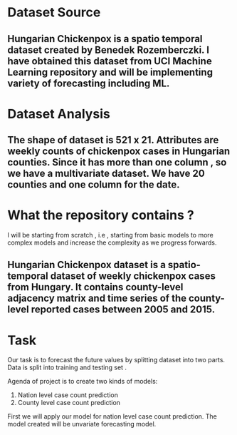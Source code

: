 # Dataset Source
Hungarian Chickenpox is a spatio temporal dataset created by Benedek Rozemberczki. I have obtained this dataset from UCI Machine Learning repository and will be implementing variety of forecasting including ML. 
---

# Dataset Analysis
The shape of dataset is **521 x 21**. Attributes are weekly counts of chickenpox cases in Hungarian counties. Since it has more than one column , so we have a multivariate dataset. We have 20 counties and one column for the date.
--- 

# What the repository contains ?
I will be starting from scratch , i.e , starting from basic models to more complex models and increase the complexity as we progress forwards. 

Hungarian Chickenpox dataset is a  spatio-temporal dataset of weekly chickenpox cases from Hungary. It contains county-level adjacency matrix and time series of the county-level reported cases between 2005 and 2015. 
---

# Task
Our task is to forecast the future values by splitting dataset into two parts. Data is split into training and testing set .

Agenda of project is to create two kinds of models:
1.  Nation level case count prediction
2.  County level case count prediction


First we will apply our model for nation level case count prediction. The model created will be unvariate forecasting model. 

<!-- (Models to implement:
1.   Naive Forecasting
2.   Moving Average
3.   Basic Dense layer model
4.   RNN
5.   CNN) -->
